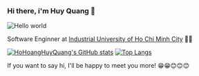 ### Hi there, i'm Huy Quang 👋

![Hello world](https://user-images.githubusercontent.com/92566719/236117622-8067a4f4-3901-4b02-87d6-4c40568e3919.png)


Software Enginner at  [Industrial University of Ho Chi Minh City](https://iuh.edu.vn/vi/gioi-thieu-chung-s87.html) 🧑‍🎓

[![HoHoangHuyQuang's GitHub stats](https://github-readme-stats.vercel.app/api?username=HoHoangHuyQuang)](https://github.com/anuraghazra/github-readme-stats)
[![Top Langs](https://github-readme-stats.vercel.app/api/top-langs/?username=HoHoangHuyQuang&hide_progress=true)](https://github.com/anuraghazra/github-readme-stats)

If you want to say hi, I'll be happy to meet you more! 😁😁😊😊😊
